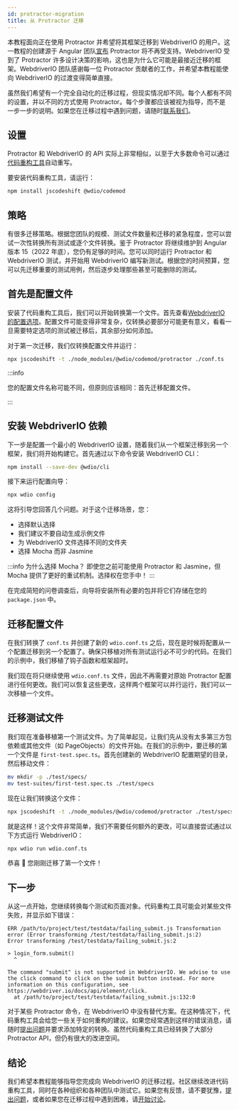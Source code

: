 ```yaml
---
id: protractor-migration
title: 从 Protractor 迁移
---
```


本教程面向正在使用 Protractor 并希望将其框架迁移到 WebdriverIO 的用户。这一教程的创建源于 Angular 团队[宣布](https://github.com/angular/protractor/issues/5502) Protractor 将不再受支持。WebdriverIO 受到了 Protractor 许多设计决策的影响，这也是为什么它可能是最接近迁移的框架。WebdriverIO 团队感谢每一位 Protractor 贡献者的工作，并希望本教程能使向 WebdriverIO 的过渡变得简单直接。

虽然我们希望有一个完全自动化的迁移过程，但现实情况却不同。每个人都有不同的设置，并以不同的方式使用 Protractor。每个步骤都应该被视为指导，而不是一步一步的说明。如果您在迁移过程中遇到问题，请随时[联系我们](https://github.com/webdriverio/codemod/discussions/new)。

## 设置

Protractor 和 WebdriverIO 的 API 实际上非常相似，以至于大多数命令可以通过[代码重构工具](https://github.com/webdriverio/codemod)自动重写。

要安装代码重构工具，请运行：

```sh
npm install jscodeshift @wdio/codemod
```

## 策略

有很多迁移策略。根据您团队的规模、测试文件数量和迁移的紧急程度，您可以尝试一次性转换所有测试或逐个文件转换。鉴于 Protractor 将继续维护到 Angular 版本 15（2022 年底），您仍有足够的时间。您可以同时运行 Protractor 和 WebdriverIO 测试，并开始用 WebdriverIO 编写新测试。根据您的时间预算，您可以先迁移重要的测试用例，然后逐步处理那些甚至可能删除的测试。

## 首先是配置文件

安装了代码重构工具后，我们可以开始转换第一个文件。首先查看[WebdriverIO 的配置选项](configuration)。配置文件可能变得非常复杂，仅转换必要部分可能更有意义，看看一旦需要特定选项的测试被迁移后，其余部分如何添加。

对于第一次迁移，我们仅转换配置文件并运行：

```sh
npx jscodeshift -t ./node_modules/@wdio/codemod/protractor ./conf.ts
```

:::info

 您的配置文件名称可能不同，但原则应该相同：首先迁移配置文件。

:::

## 安装 WebdriverIO 依赖

下一步是配置一个最小的 WebdriverIO 设置，随着我们从一个框架迁移到另一个框架，我们将开始构建它。首先通过以下命令安装 WebdriverIO CLI：

```sh
npm install --save-dev @wdio/cli
```

接下来运行配置向导：

```sh
npx wdio config
```

这将引导您回答几个问题。对于这个迁移场景，您：
- 选择默认选择
- 我们建议不要自动生成示例文件
- 为 WebdriverIO 文件选择不同的文件夹
- 选择 Mocha 而非 Jasmine

:::info 为什么选择 Mocha？
即使您之前可能使用 Protractor 和 Jasmine，但 Mocha 提供了更好的重试机制。选择权在您手中！
:::

在完成简短的问卷调查后，向导将安装所有必要的包并将它们存储在您的 `package.json` 中。

## 迁移配置文件

在我们转换了 `conf.ts` 并创建了新的 `wdio.conf.ts` 之后，现在是时候将配置从一个配置迁移到另一个配置了。确保只移植对所有测试运行必不可少的代码。在我们的示例中，我们移植了钩子函数和框架超时。

我们现在将只继续使用 `wdio.conf.ts` 文件，因此不再需要对原始 Protractor 配置进行任何更改。我们可以恢复这些更改，这样两个框架可以并行运行，我们可以一次移植一个文件。

## 迁移测试文件

我们现在准备移植第一个测试文件。为了简单起见，让我们先从没有太多第三方包依赖或其他文件（如 PageObjects）的文件开始。在我们的示例中，要迁移的第一个文件是 `first-test.spec.ts`。首先创建新的 WebdriverIO 配置期望的目录，然后移动文件：

```sh
mv mkdir -p ./test/specs/
mv test-suites/first-test.spec.ts ./test/specs
```

现在让我们转换这个文件：

```sh
npx jscodeshift -t ./node_modules/@wdio/codemod/protractor ./test/specs/first-test.spec.ts
```

就是这样！这个文件非常简单，我们不需要任何额外的更改，可以直接尝试通过以下方式运行 WebdriverIO：

```sh
npx wdio run wdio.conf.ts
```

恭喜 🥳 您刚刚迁移了第一个文件！

## 下一步

从这一点开始，您继续转换每个测试和页面对象。代码重构工具可能会对某些文件失败，并显示如下错误：

```
ERR /path/to/project/test/testdata/failing_submit.js Transformation error (Error transforming /test/testdata/failing_submit.js:2)
Error transforming /test/testdata/failing_submit.js:2

> login_form.submit()
  ^

The command "submit" is not supported in WebdriverIO. We advise to use the click command to click on the submit button instead. For more information on this configuration, see https://webdriver.io/docs/api/element/click.
  at /path/to/project/test/testdata/failing_submit.js:132:0
```

对于某些 Protractor 命令，在 WebdriverIO 中没有替代方案。在这种情况下，代码重构工具会给您一些关于如何重构的建议。如果您经常遇到这样的错误消息，请随时[提出问题](https://github.com/webdriverio/codemod/issues/new)并要求添加特定的转换。虽然代码重构工具已经转换了大部分 Protractor API，但仍有很大的改进空间。

## 结论

我们希望本教程能够指导您完成向 WebdriverIO 的迁移过程。社区继续改进代码重构工具，同时在各种组织和各种团队中测试它。如果您有反馈，请不要犹豫，[提出问题](https://github.com/webdriverio/codemod/issues/new)，或者如果您在迁移过程中遇到困难，请[开始讨论](https://github.com/webdriverio/codemod/discussions/new)。